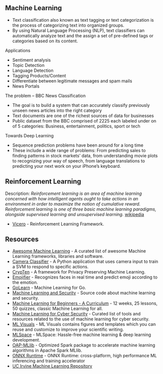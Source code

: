 ## Machine Learning

-	Text classification also known as text tagging or text categorization is the process of categorizing text into organized groups.
-	By using Natural Language Processing (NLP), text classifiers can automatically analyze text and the assign a set of pre-defined tags or categories based on its content.

Applications
-	Sentiment analysis
-	Topic Detection
-	Language Detection
-	Tagging Products/Content
-	Differentiate between legitimate messages and spam mails
-	News Portals

The problem – BBC News Classification
-	The goal is to build a system that can accurately classify previously unseen news articles into the right category
-	Text documents are one of the richest sources of data for businesses
-	Public dataset from the BBC comprised of 2225 each labeled under on of 5 categories: Business, entertainment, politics, sport or tech

Towards Deep Learning
-	Sequence prediction problems have been around for a long time
-	These include a wide range of problems: From predicting sales to finding patterns in stock markets’ data, from understanding movie plots to recognizing your way of speech, from language translations to predicting your next work on your iPhone’s keyboard.

## Reinforcement Learning
Description: _Reinforcement learning is an area of machine learning concerned with how intelligent agents ought to take actions in an environment in order to maximize the notion of cumulative reward. Reinforcement learning is one of three basic machine learning paradigms, alongside supervised learning and unsupervised learning._ [wikipedia](https://en.wikipedia.org/wiki/Reinforcement_learning)
- [Vicero](https://github.com/CogitoNTNU/vicero) - Reinforcement Learning Framework.

## Resources
- [Awesome Machine Learning](https://github.com/josephmisiti/awesome-machine-learning) - A curated list of awesome Machine Learning frameworks, libraries and software.
- [Camera Classifier](https://github.com/NeuralNine/camera-classifier) - A Python application that uses camera input to train a SVM to respond to specific actions.
- [CrypTen](https://github.com/facebookresearch/CrypTen) - A framework for Privacy Preserving Machine Learning.
- [Emojifier](https://github.com/Anandesh-Sharma/Emojifier) - Recognizes faces in real time and predict emoji according to the emotion.
- [GoLearn](https://github.com/sjwhitworth/golearn) - Machine Learning for Go.
- [Machine Learning and Security](https://github.com/13o-bbr-bbq/machine_learning_security) - Source code about machine learning and security.
- [Machine Learning for Beginners - A Curriculum](https://github.com/microsoft/ML-For-Beginners) - 12 weeks, 25 lessons, 50 quizzes, classic Machine Learning for all.
- [Machine Learning for Cyber Security](https://github.com/wtsxDev/Machine-Learning-for-Cyber-Security) - Curated list of tools and resources related to the use of machine learning for cyber security.
- [ML Visuals](https://github.com/dair-ai/ml-visuals) - ML Visuals contains figures and templates which you can reuse and customize to improve your scientific writing.
- [MLSpace](https://github.com/abhishekkrthakur/mlspace) - MLSpace: Hassle-free machine learning & deep learning development.
- [OAP-MLlib](https://github.com/oap-project/oap-mllib) - Optimized Spark package to accelerate machine learning algorithms in Apache Spark MLlib.
- [ONNX Runtime](https://github.com/microsoft/onnxruntime) - ONNX Runtime: cross-platform, high performance ML inferencing and training accelerator
- [UC Irvine Machine Learning Repository](https://archive.ics.uci.edu/ml/index.php)
